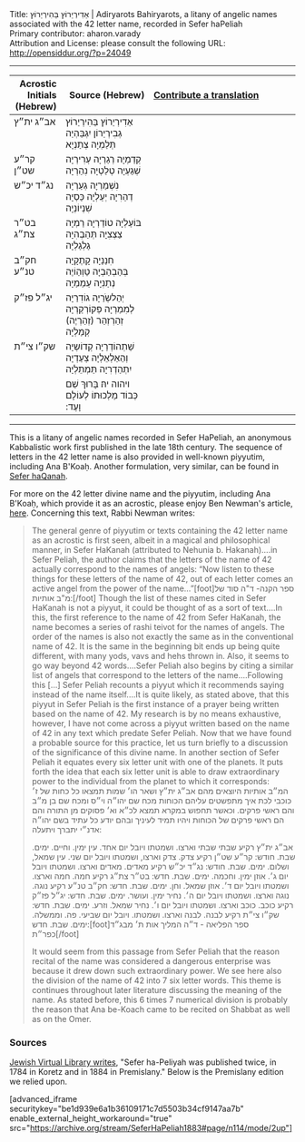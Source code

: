 <html>
<head></head>
<body>
Title: אַדִירְיַרוֹץ בַּהִירְיַרוֹץ | Adiryarots Bahiryarots, a litany of angelic names associated with the 42 letter name, recorded in Sefer haPeliah<br />
Primary contributor: aharon.varady<br />
Attribution and License: please consult the following URL: <a href="http://opensiddur.org/?p=24049">http://opensiddur.org/?p=24049</a>
<p />
<hr />

<table style="margin-left: auto;margin-right: auto;" class="draggable">
<thead><tr><th id="x" style="text-align: right;">Acrostic Initials (Hebrew)</th><th style="text-align: right;">Source (Hebrew)</th><th style="text-align: left;"><a href="/contributing/upload/">Contribute a translation</a></th></tr></thead>
<tbody>
<tr><td style="vertical-align:top;" width="16%">
<div class="scribe"><span lang="he">
אב״ג 
ית״ץ
</span></div></td>

<td style="vertical-align:top;" width="30%">
<div class="liturgy"><span lang="he">
אַדִירְיַרוֹץ בַּהִירְיַרוֹץ גְבִירְיַרוֹן 
יִגְבַּהְיַה תְּלַמְיָה צְתַנְיָא 
</span></div></td>

<td style="vertical-align:top;" width="50%"><div class="english">

</td></tr>


<tr><td style="vertical-align:top;" width="16%">
<div class="scribe"><span lang="he">
קר״ע 
שט״ן
</span></div></td>

<td style="vertical-align:top;" width="30%">
<div class="liturgy"><span lang="he">
קְדַמְיָה רְגַרְיָה עְרִירְיָה 
שְׁגַעְיָה טְלַטְיָה נִהַרְיָה 
</span></div></td>

<td style="vertical-align:top;" width="50%"><div class="english">

</td></tr>


<tr><td style="vertical-align:top;" width="16%">
<div class="scribe"><span lang="he">
נג״ד 
יכ״ש
</span></div></td>

<td style="vertical-align:top;" width="30%">
<div class="liturgy"><span lang="he">
נִשְׁמַרְיָה גְעַרְיָה דְהַרִיָה 
יְעַלְיָה כַּסְיָה שִׁנְיוֹנְיָה 
</span></div></td>

<td style="vertical-align:top;" width="50%"><div class="english">

</td></tr>


<tr><td style="vertical-align:top;" width="16%">
<div class="scribe"><span lang="he">
בט״ר 
צת״ג
</span></div></td>

<td style="vertical-align:top;" width="30%">
<div class="liturgy"><span lang="he">
בּוֹעַלְיָה טוֹדַרְיָה רַמְיָה 
צַצְצִיָה תְּהַבְהִיָה גַלְגַלְיָה 
</span></div></td>

<td style="vertical-align:top;" width="50%"><div class="english">

</td></tr>


<tr><td style="vertical-align:top;" width="16%">
<div class="scribe"><span lang="he">
חק״ב 
טנ״ע
</span></div></td>

<td style="vertical-align:top;" width="30%">
<div class="liturgy"><span lang="he">
חִנַנַיָה קָתֶקָיָה בְּהַבְהַבְיָה 
טַוְהַוֹיֶה נְתַנִיָה עַמַמַיָה 
</span></div></td>

<td style="vertical-align:top;" width="50%"><div class="english">

</td></tr>


<tr><td style="vertical-align:top;" width="16%">
<div class="scribe"><span lang="he">
יג״ל 
פז״ק
</span></div></td>

<td style="vertical-align:top;" width="30%">
<div class="liturgy"><span lang="he">
יְהַלשְֹרַיָה גוֹדִרַיָה לְמִמַרְיָה 
פְּקוֹרְקַרְיָה זְהַרְזְהַר (זְהַרְיֶה) קְמַלְיָה 
</span></div></td>

<td style="vertical-align:top;" width="50%"><div class="english">

</td></tr>


<tr><td style="vertical-align:top;" width="16%">
<div class="scribe"><span lang="he">
שק״ו 
צי״ת
</span></div></td>

<td style="vertical-align:top;" width="30%">
<div class="liturgy"><span lang="he">
שַׁתְהוֹדְרַיָה קְדוֹשְיָה וְהַאַלְאֵלְיָה 
צְעַדְיָה יִתְהַדְרִיָה תַּמְתֵלְיָה 
</span></div></td>

<td style="vertical-align:top;" width="50%"><div class="english">

</div></td></tr>


<tr><td style="vertical-align:top;" width="16%">
<div class="scribe"><span lang="he">

</span></div></td>

<td style="vertical-align:top;" width="30%">
<div class="liturgy"><span lang="he">
ויהוה יהּ׃ 
בָּרוּךְ שֵׁם כְּבוֹד מַלְכוּתוֹ לְעוֹלָם וָעֶד:‏
</span></div></td>

<td style="vertical-align:top;" width="50%"><div class="english">

</div></td></tr>
</tbody></table>

<hr />

This is a litany of angelic names recorded in Sefer HaPeliah, an anonymous Kabbalistic work first published in the late 18th century. The sequence of letters in the 42 letter name is also provided in well-known piyyutim, including Ana B'Koaḥ. Another formulation, very similar, can be found in <a href="https://opensiddur.org/prayers/praxes/contemplation/adiryaron-bahiryaron/">Sefer haQanah</a>. 

For more on the 42 letter divine name and the piyyutim, including Ana B'Koaḥ, which provide it as an acrostic, please enjoy Ben Newman's article, <a href="http://kaphtziel.blogspot.com/2012/05/utterance-of-name-of-42-ana-be-koach-as.html">here</a>. Concerning this text, Rabbi Newman writes:

<blockquote>The general genre of piyyutim or texts containing the 42 letter name as an acrostic is first seen, albeit in a magical and philosophical manner, in Sefer HaKanah (attributed to Nehunia b. Hakanah)....in Sefer Peliah, the author claims that the letters of the name of 42 actually correspond to the names of angels: “Now listen to these things for these letters of the name of 42, out of each letter comes an active angel from the power of the name…”[foot]ספר הקנה- ד"ה סוד של מ"ב אותיות:[/foot] Though the list of these names cited in Sefer HaKanah is not a piyyut, it could be thought of as a sort of text....In this, the first reference to the name of 42 from Sefer HaKanah, the name becomes a series of rashi teivot for the names of angels. The order of the names is also not exactly the same as in the conventional name of 42. It is the same in the beginning bit ends up being quite different, with many yods, vavs and hehs thrown in. Also, it seems to go way beyond 42 words....Sefer Peliah also begins by citing a similar list of angels that correspond to the letters of the name....Following this [...] Sefer Peliah recounts a piyyut which it recommends saying instead of the name itself....It is quite likely, as stated above, that this piyyut in Sefer Peliah is the first instance of a prayer being written based on the name of 42. My research is by no means exhaustive, however, I have not come across a piyyut written based on the name of 42 in any text which predate Sefer Peliah. Now that we have found a probable source for this practice, let us turn briefly to a discussion of the significance of this divine name. In another section of Sefer Peliah it equates every six letter unit with one of the planets. It puts forth the idea that each six letter unit is able to draw extraordinary power to the individual from the planet to which it corresponds:

<div class="hebrew">המ״ב אותיות היוצאים מהם אב״ג ית״ץ ושאר הו׳ שמות תמצאו כל כחות של ז׳ כוכבי לכת איך מתפשטים עליהם הכוחות מכח שם יהו״ה וי״ס ומכח שם בן מ״ב והם ראשי פרקים. וכאשר תחפוש במקרא תמצא לכ״א וא׳ פסוקים מן התורה והם הם ראשי פרקים של הכוחות ויהיו תמיד לעיניך ובהם יודע כל עתיד בשם יהו״ה אדנ״י יתברך ויתעלה:

אב״ג ית״ץ רקיע שבתי שבתי וארצו. ושמטתו ויובל יום אחד. עין ימין. וחיים. ימים. שבת. חודש:
קר״ע שט״ן רקיע צדק. צדק וארצו, ושמטתו ויובל יום שני. עין שמאל, ושלום. ימים. שבת. חודש:
נג״ד יכ״ש רקיע מאדים. מאדים וארצו. ושמטתו ויובל יום ג׳. אוזן ימין. וחכמה. ימים. שבת. חדש:
בט״ר צת״ג רקיע חמה. חמה וארצו. ושמטתו ויובל יום ד׳. אוזן שמאל. וחן. ימים. שבת. חדש:
חק״ב טנ״ע רקיע נוגה. נוגה וארצו. ושמטתו ויובל יום ה׳. נחיר ימין. ועושר. ימים. שבת. חדש:
יג״ל פז״ק רקיע כוכב. כוכב וארצו. ושמטתו ויובל יום ו׳. נחיר שמאל. וזרע. ימים. שבת. חדש:
שק״ו צי״ת רקיע לבנה. לבנה וארצו. ושמטתו. ויובל יום שביעי. פה. וממשלה. ימים. שבת. חדש:[foot]ספר הפליאה - ד״ה המליך אות ת׳ מבג״ד כפר״ת[/foot]</div>

It would seem from this passage from Sefer Peliah that the reason recital of the name was considered a dangerous enterprise was because it drew down such extraordinary power. We see here also the division of the name of 42 into 7 six letter words. This theme is continues throughout later literature discussing the meaning of the name. As stated before, this 6 times 7 numerical division is probably the reason that Ana be-Koach came to be recited on Shabbat as well as on the Omer. </blockquote>

<h3>Sources</h3>

<a href="https://www.jewishvirtuallibrary.org/kanah-and-peliyah-books-of">Jewish Virtual Library writes</a>, "Sefer ha-Peliyah was published twice, in 1784 in Koretz and in 1884 in Premislany." Below is the Premislany edition we relied upon.

[advanced_iframe securitykey="be1d939e6a1b36109171c7d5503b34cf9147aa7b" enable_external_height_workaround="true" src="https://archive.org/stream/SeferHaPeliah1883#page/n114/mode/2up"]

</body>
</html>